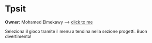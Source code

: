 # Tpsit

**Owner:** Mohamed Elmekawy -->
[click to me](https://mohamed-elmekawy.github.io/MohamedElmekawyTPSIT/
) 

Seleziona il gioco tramite il menu a tendina nella sezione progetti. Buon divertimento!
